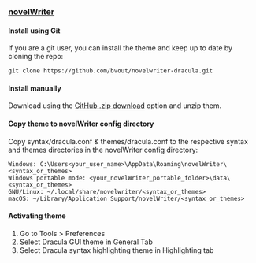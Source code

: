 ### [novelWriter](https://novelwriter.io/)

#### Install using Git

If you are a git user, you can install the theme and keep up to date by cloning the repo:

    git clone https://github.com/bvout/novelwriter-dracula.git

#### Install manually

Download using the [GitHub .zip download](https://github.com/bvout/novelwriter-dracula/archive/master.zip) option and unzip them.

#### Copy theme to novelWriter config directory
Copy syntax/dracula.conf & themes/dracula.conf to the respective syntax and themes directories in the novelWriter config directory:

	Windows: C:\Users<your_user_name>\AppData\Roaming\novelWriter\<syntax_or_themes>
	Windows portable mode: <your_novelWriter_portable_folder>\data\<syntax_or_themes>
	GNU/Linux: ~/.local/share/novelwriter/<syntax_or_themes>
	macOS: ~/Library/Application Support/novelWriter/<syntax_or_themes>

#### Activating theme

1. Go to Tools > Preferences
2. Select Dracula GUI theme in General Tab
3. Select Dracula syntax highlighting theme in Highlighting tab
